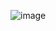 ![image](https://github.com/nsinorov/Industrial-Managment/assets/45227327/80ac4a84-f150-471b-b246-12c5239e28c1)


